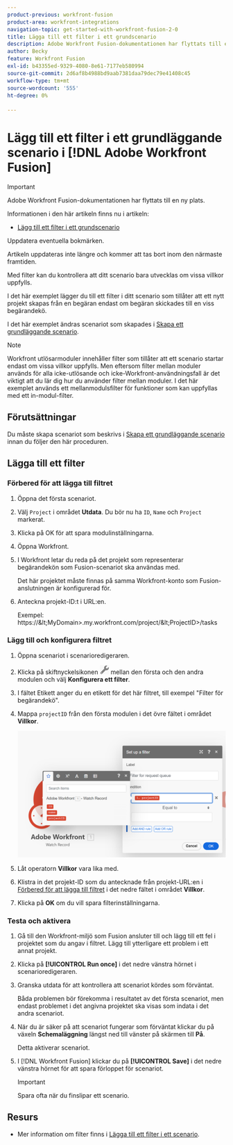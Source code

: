 ```yaml
---
product-previous: workfront-fusion
product-area: workfront-integrations
navigation-topic: get-started-with-workfront-fusion-2-0
title: Lägga till ett filter i ett grundscenario
description: Adobe Workfront Fusion-dokumentationen har flyttats till en ny plats. Den här artikeln har tagits bort, men innehåller en länk till den nya artikeln som innehåller den här funktionen.
author: Becky
feature: Workfront Fusion
exl-id: b43355ed-9329-4080-8e61-7177eb580994
source-git-commit: 2d6af8b4988bd9aab7381daa79dec79e41408c45
workflow-type: tm+mt
source-wordcount: '555'
ht-degree: 0%

---
```


# Lägg till ett filter i ett grundläggande scenario i [!DNL Adobe Workfront Fusion]

>[!IMPORTANT]
>
>Adobe Workfront Fusion-dokumentationen har flyttats till en ny plats.
>
>Informationen i den här artikeln finns nu i artikeln:
>
>* [Lägg till ett filter i ett grundscenario](https://experienceleague.adobe.com/docs/workfront-fusion/using/build-practice-scenarios/add-filter-basic-scenario.html)
>
>Uppdatera eventuella bokmärken.
>
>Artikeln uppdateras inte längre och kommer att tas bort inom den närmaste framtiden.

Med filter kan du kontrollera att ditt scenario bara utvecklas om vissa villkor uppfylls.

I det här exemplet lägger du till ett filter i ditt scenario som tillåter att ett nytt projekt skapas från en begäran endast om begäran skickades till en viss begärandekö.

I det här exemplet ändras scenariot som skapades i [Skapa ett grundläggande scenario](/help/quicksilver/workfront-fusion/get-started/build-practice-scenarios/create-simple-scenario.md).

>[!NOTE]
>
>Workfront utlösarmoduler innehåller filter som tillåter att ett scenario startar endast om vissa villkor uppfylls. Men eftersom filter mellan moduler används för alla icke-utlösande och icke-Workfront-användningsfall är det viktigt att du lär dig hur du använder filter mellan moduler. I det här exemplet används ett mellanmodulsfilter för funktioner som kan uppfyllas med ett in-modul-filter.

## Förutsättningar

Du måste skapa scenariot som beskrivs i [Skapa ett grundläggande scenario](/help/quicksilver/workfront-fusion/get-started/build-practice-scenarios/create-simple-scenario.md) innan du följer den här proceduren.

## Lägga till ett filter

### Förbered för att lägga till filtret

1. Öppna det första scenariot.
1. Välj `Project` i området **Utdata**.
Du bör nu ha `ID`, `Name` och `Project` markerat.
1. Klicka på OK för att spara modulinställningarna.
1. Öppna Workfront.
1. I Workfront letar du reda på det projekt som representerar begärandekön som Fusion-scenariot ska användas med.

   Det här projektet måste finnas på samma Workfront-konto som Fusion-anslutningen är konfigurerad för.

1. Anteckna projekt-ID:t i URL:en.

   Exempel: https://\&lt;MyDomain\>.my.workfront.com/project/\&lt;ProjectID\>/tasks

### Lägg till och konfigurera filtret

1. Öppna scenariot i scenarioredigeraren.
1. Klicka på skiftnyckelsikonen ![skiftningsikonen](assets/wrench-icon.png) mellan den första och den andra modulen och välj **Konfigurera ett filter**.
1. I fältet Etikett anger du en etikett för det här filtret, till exempel &quot;Filter för begärandekö&quot;.
1. Mappa `projectID` från den första modulen i det övre fältet i området **Villkor**.

   ![Mappa projekt-ID](assets/map-proj-id.png)
1. Låt operatorn **Villkor** vara lika med.
1. Klistra in det projekt-ID som du antecknade från projekt-URL:en i [Förbered för att lägga till filtret](#prepare-to-add-the-filter) i det nedre fältet i området **Villkor**.
1. Klicka på **OK** om du vill spara filterinställningarna.

### Testa och aktivera

1. Gå till den Workfront-miljö som Fusion ansluter till och lägg till ett fel i projektet som du angav i filtret. Lägg till ytterligare ett problem i ett annat projekt.
1. Klicka på **[!UICONTROL Run once]** i det nedre vänstra hörnet i scenarioredigeraren.
1. Granska utdata för att kontrollera att scenariot kördes som förväntat.

   Båda problemen bör förekomma i resultatet av det första scenariot, men endast problemet i det angivna projektet ska visas som indata i det andra scenariot.
1. När du är säker på att scenariot fungerar som förväntat klickar du på växeln **Schemaläggning** längst ned till vänster på skärmen till **På**.

   Detta aktiverar scenariot.
1. I [!DNL Workfront Fusion] klickar du på **[!UICONTROL Save]** i det nedre vänstra hörnet för att spara förloppet för scenariot.

   >[!IMPORTANT]
   >
   >Spara ofta när du finslipar ett scenario.

## Resurs

* Mer information om filter finns i [Lägga till ett filter i ett scenario](/help/quicksilver/workfront-fusion/scenarios/add-a-filter-to-a-scenario.md).
